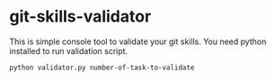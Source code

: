 # git-skills-validator

This is simple console tool to validate your git skills. You need python installed to run validation script. 

``python validator.py number-of-task-to-validate``
